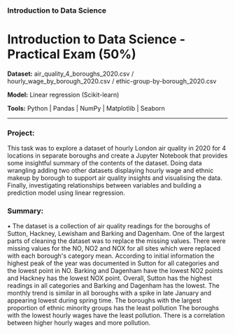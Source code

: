 ### Introduction to Data Science

# Introduction to Data Science - Practical Exam (50%)

**Dataset:** air_quality_4_boroughs_2020.csv / hourly_wage_by_borough_2020.csv / ethic-group-by-borough_2020.csv

**Model:** Linear regression (Scikit-learn)

**Tools:** Python | Pandas | NumPy | Matplotlib | Seaborn

***

### Project:
This task was to explore a dataset of hourly London air quality in 2020 for 4 locations in separate boroughs and create a Jupyter Notebook that provides some insightful summary of the contents of the dataset. Doing data wrangling adding two other datasets displaying hourly wage and ethnic makeup by borough  to support air quality insights and visualising the data. Finally, investigating relationships between variables and building a prediction model using linear regression.



### Summary:

• The dataset is a collection of air quality readings for the boroughs of Sutton, Hackney, Lewisham and Barking and Dagenham.
One of the largest parts of cleaning the dataset was to replace the missing values. There were missing values for the NO, NO2 and NOX for all sites which were replaced with each borough's category mean.
According to initial information the highest peak of the year was documented in Sutton for all categories and the lowest point in NO. Barking and Dagenham have the lowest NO2 points and Hackney has the lowest NOX point.
Overall, Sutton has the highest readings in all categories and Barking and Dagenham has the lowest.
The monthly trend is similar in all boroughs with a spike in late January and appearing lowest during spring time.
The boroughs with the largest proportion of ethnic minority groups has the least pollution
The boroughs with the lowest hourly wages have the least pollution. There is a correlation between higher hourly wages and more pollution.
